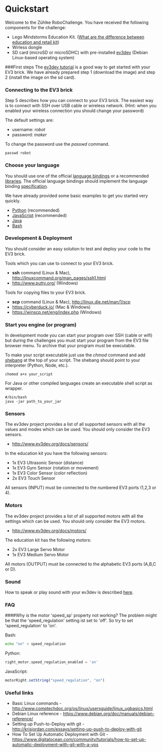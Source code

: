 # Quickstart
Welcome to the Zühlke RoboChallenge. You have received the following components for the challenge:
* Lego Mindstorms Education Kit. ([What are the difference between education and retail kit](http://robotsquare.com/2013/11/25/difference-between-ev3-home-edition-and-education-ev3/))
* Wirless dongle
* SD card (microSD or microSDHC) with pre-installed [ev3dev](http://www.ev3dev.org) (Debian Linux-based operating system)

###First steps
The [ev3dev tutorial](http://www.ev3dev.org/docs/getting-started/) is a good way to get started with your EV3 brick. We have already prepared step 1 (download the image) and step 2 (install the image on the sd card). 


### Connecting to the EV3 brick
Step 5 describes how you can connect to your EV3 brick. The easiest way is to connect with SSH over USB cable or wireless network. (Hint: when you enabled your wireless connection you should change your password)

The default settings are:
* username: _robot_
* password: _maker_

To change the password use the _passwd_ command.
```
passwd robot
```

### Choose your language
You should use one of the official [language bindings](https://github.com/ev3dev/ev3dev-lang) or a recommended [libraries](http://www.ev3dev.org/docs/libraries/). 
The official language bindings should implement the language binding [specification](http://ev3dev-lang.readthedocs.io).

We have already provided some basic examples to get you started very quickly. 
* [Python](framework/python) (recommended)
* [JavaScript](framework/javascript) (recommended)
* [Java](framework/java)
* [Bash](framework/bash)


### Development & Deployment 
You should consider an easy solution to test and deploy your code to the EV3 brick. 

Tools which you can use to connect to your EV3 brick. 
- __ssh__ command (Linux & Mac), http://linuxcommand.org/man_pages/ssh1.html
- http://www.putty.org/ (Windows)


Tools for copying files to your EV3 brick.
- __scp__ command (Linux & Mac), http://linux.die.net/man/1/scp
- https://cyberduck.io/ (Mac & Windows)
- https://winscp.net/eng/index.php (Windows)


### Start you engine (or program)
In development mode you can start your program over SSH (cable or wifi) but during the challenges you must start your program from the EV3 file browser menu. To archive that your program must be executable. 

To make your script executable just use the _chmod_ command and add [shebang](https://bash.cyberciti.biz/guide/Shebang) at the top of your script. 
The shebang should point to your interpreter (Python, Node, etc.). 

```
chomod a+x your_script
```

For Java or other compiled languages create an executable shell script as wrapper.

```
#/bin/bash
java -jar path_to_your_jar
```

### Sensors
The ev3dev project provides a list of all supported sensors with all the values and modes which can be used. You should only consider the EV3 sensors.
- http://www.ev3dev.org/docs/sensors/

In the education kit you have the following sensors:
- 1x EV3 Ultrasonic Sensor (distance)
- 1x EV3 Gyro Sensor (rotation or movement)
- 1x EV3 Color Sensor (color reflection)
- 2x EV3 Touch Sensor

All sensors (INPUT) must be connected to the numbered EV3 ports (1,2,3 or 4). 

### Motors
The ev3dev project provides a list of all supported motors with all the 
settings which can be used. You should only consider the EV3 motors.
- http://www.ev3dev.org/docs/motors/

The education kit has the following motors:
- 2x EV3 Large Servo Motor
- 1x EV3 Medium Servo Motor

All motors (OUTPUT) must be connected to the alphabetic EV3 ports (A,B,C or D). 


### Sound
How to speak or play sound with your ev3dev is described [here](https://github.com/ev3dev/ev3dev/wiki/Using-Sound).

### FAQ

####Why is the motor 'speed_sp' property not working?
The problem might be that the 'speed_regulation' setting ist set to 'off'. So try to set 'speed_regulation' to 'on'. 

Bash:

```Bash
echo "on" > speed_regulation
```
Python:
```python
right_motor.speed_regulation_enabled = 'on'
```
JavaScript:
```javascript
motorRight.setString("speed_regulation", "on")
```

### Useful links
* Basic Linux commands - http://www.comptechdoc.org/os/linux/usersguide/linux_ugbasics.html
* Debian Linux reference - https://www.debian.org/doc/manuals/debian-reference/
* Setting up Push-to-Deploy with git - http://krisjordan.com/essays/setting-up-push-to-deploy-with-git
* How To Set Up Automatic Deployment with Git - https://www.digitalocean.com/community/tutorials/how-to-set-up-automatic-deployment-with-git-with-a-vps

